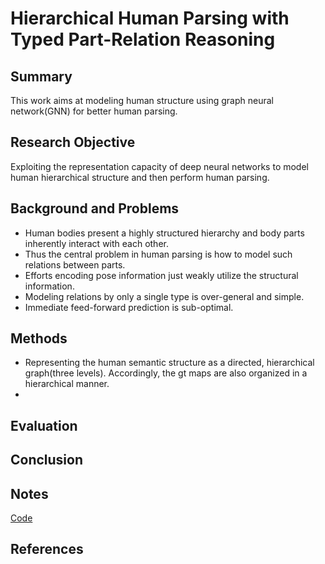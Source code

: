 # Hierarchical Human Parsing with Typed Part-Relation Reasoning

## Summary
This work aims at modeling human structure using graph neural network(GNN) for better human parsing.
## Research Objective
Exploiting the representation capacity of deep neural networks to model human hierarchical structure and then perform human parsing.
## Background and Problems
- Human bodies present a highly structured hierarchy and body parts inherently interact with each other.
- Thus the central problem in human parsing is how to model such relations between parts.
- Efforts encoding pose information just weakly utilize the structural information.
- Modeling relations by only a single type is over-general and simple.
- Immediate feed-forward prediction is sub-optimal.
## Methods
- Representing the human semantic structure as a directed, hierarchical graph(three levels). Accordingly, the gt maps are also organized in a hierarchical manner.
- 
## Evaluation

## Conclusion

## Notes
[Code](https://github.com/hlzhu09/Hierarchical-Human-Parsing)

## References
<!--stackedit_data:
eyJoaXN0b3J5IjpbMTUwNDYxOTk1OCwtMjEyNTQxMTY1NF19
-->